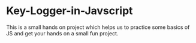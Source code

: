 # Key-Logger-in-Javscript
This is a small hands on project which helps us to practice some basics of JS and get your hands on a small fun project.

